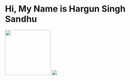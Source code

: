 # Hi, My Name is Hargun Singh Sandhu

<img src="https://ecommerce-sourceimages-test-f5041480.s3.ap-southeast-2.amazonaws.com/public/Kiryana/Loader.gif" width="150" height="150" >
<img src="https://img.etimg.com/thumb/msid-83143357,width-640,height-480,imgsize-93158,resizemode-4/tailor-made-for-just-three-clients.jpg">

<!--
**HargunSandhu/HargunSandhu** is a ✨ _special_ ✨ repository because its `README.md` (this file) appears on your GitHub profile.

Here are some ideas to get you started:

- 🔭 I’m currently working on ...
- 🌱 I’m currently learning ...
- 👯 I’m looking to collaborate on ...
- 🤔 I’m looking for help with ...
- 💬 Ask me about ...
- 📫 How to reach me: ...
- 😄 Pronouns: ...
- ⚡ Fun fact: ...
-->
